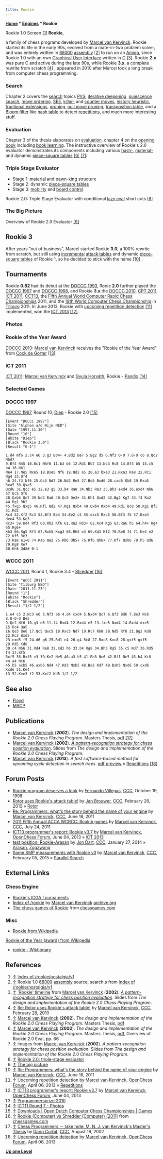 ```yaml
---
title: Rookie
---
```

**[Home](Home "Home") \* [Engines](Engines "Engines") \* Rookie**



 [](http://marcelk.net/rookie/nostalgia/v1/rookie1.png) Rookie 1.0 Screen <a id="cite-note-1" href="#cite-ref-1">[1]</a> 
**Rookie**,  

a family of chess programs developed by [Marcel van Kervinck](Marcel_van_Kervinck "Marcel van Kervinck"). Rookie started its life in the early 90s, evolved from a mate-in-two problem solver, and was entirely written in [68000](68000 "68000") [assembly](Assembly "Assembly") <a id="cite-note-2" href="#cite-ref-2">[2]</a> to run on an [Amiga](Amiga "Amiga"), since Rookie 1.0 with an own [Graphical User Interface](GUI "GUI") written in [C](C "C") <a id="cite-note-3" href="#cite-ref-3">[3]</a>. Rookie **2.x** was pure C and active during the late 90s, while Rookie **3.x**, a complete rewrite from scratch <a id="cite-note-4" href="#cite-ref-4">[4]</a> , appeared in 2010 after Marcel took a long break from computer chess programming. 



### Search


Chapter 2 covers the [search](Search "Search") topics [PVS](Principal_Variation_Search "Principal Variation Search"), [iterative deepening](Iterative_Deepening "Iterative Deepening"), [quiescence search](Quiescence_Search "Quiescence Search"), [move ordering](Move_Ordering "Move Ordering"), [SEE](Static_Exchange_Evaluation "Static Exchange Evaluation"), [killer-](Killer_Heuristic "Killer Heuristic") and [counter moves](Countermove_Heuristic "Countermove Heuristic"), [history heuristic](History_Heuristic "History Heuristic"), [fractional extensions](Extensions#FractionalExtensions "Extensions"), [pruning](Pruning "Pruning"), [null move pruning](Null_Move_Pruning "Null Move Pruning"), [transposition table](Transposition_Table "Transposition Table"), and a [Bloom filter](https://en.wikipedia.org/wiki/Bloom_filter) like [hash table](Hash_Table "Hash Table") to detect [repetitions](Repetitions#RepetitionHashTable "Repetitions"), and much more interesting stuff.




### Evaluation


Chapter 3 of the thesis elaborates on [evaluation](Evaluation "Evaluation"), chapter 4 on the [opening book](Opening_Book "Opening Book") including [book learning](Book_Learning "Book Learning"). The instructive overview of Rookie's 2.0 evaluator demonstrates its components including various [hash-](Hash_Table "Hash Table"), [material-](Material_Tables "Material Tables") and dynamic [piece-square tables](Piece-Square_Tables "Piece-Square Tables") <a id="cite-note-6" href="#cite-ref-6">[6]</a> <a id="cite-note-7" href="#cite-ref-7">[7]</a>:



### Triple Stage Evaluator


* Stage 1: [material](Material "Material") and [pawn](Pawn_Structure "Pawn Structure")-[king](King_Safety#PawnShield "King Safety") structure
* Stage 2: dynamic [piece-square tables](Piece-Square_Tables "Piece-Square Tables")
* Stage 3: [mobility](Mobility "Mobility") and [board control](Square_Control "Square Control")


 [](http://marcelk.net/thesis/talk-eval-rookie/sld013.htm) 
Rookie 2.0: Triple Stage Evaluator with conditional [lazy eval](Lazy_Evaluation "Lazy Evaluation") short cuts <a id="cite-note-8" href="#cite-ref-8">[8]</a>



### The Big Picture


 [](http://marcelk.net/thesis/talk-eval-rookie/sld017.htm) 
Overview of Rookie 2.0 Evaluator <a id="cite-note-9" href="#cite-ref-9">[9]</a>



## Rookie 3


After years "out of business", Marcel started Rookie **3.0**, a 100% rewrite from scratch, but still using [incremental](Incremental_Updates "Incremental Updates") [attack tables](Attack_and_Defend_Maps "Attack and Defend Maps") and dynamic [piece-square tables](Piece-Square_Tables "Piece-Square Tables") of Rookie 1, so he decided to stick with the name <a id="cite-note-10" href="#cite-ref-10">[10]</a> .



## Tournaments


Rookie **0.82** had its debut at the [DOCCC 1993](DOCCC_1993 "DOCCC 1993"), Rooie **2.0** further played the [DOCCC 1997](DOCCC_1997 "DOCCC 1997") and [DOCCC 1998](DOCCC_1998 "DOCCC 1998"), and Rookie **3.x** the [DOCCC 2010](DOCCC_2010 "DOCCC 2010"), [CPT 2011](CPT_2011 "CPT 2011"), [ICT 2011](ICT_2011 "ICT 2011"), [CCT13](CCT13 "CCT13"), the [Fifth Annual World Computer Rapid Chess Championships](WCRCC_2011 "WCRCC 2011") 2011, and the [19th World Computer Chess Championship](WCCC_2011 "WCCC 2011") in [Tilburg](Tilburg_University "Tilburg University") 2011. In June 2013, Rookie with [upcoming repetition detection](Repetitions "Repetitions") <a id="cite-note-11" href="#cite-ref-11">[11]</a> implemented, won the [ICT 2013](ICT_2013 "ICT 2013") <a id="cite-note-12" href="#cite-ref-12">[12]</a>.



### Photos


### Rookie of the Year Award


 [](http://www.csvn.nl/index.php?option=com_content&view=article&id=487%3A30th-odccc-final-results&catid=51%3Atoernooien&Itemid=28&lang=en) 
[DOCCC 2010](DOCCC_2010 "DOCCC 2010"): [Marcel van Kervinck](Marcel_van_Kervinck "Marcel van Kervinck") receives the "Rookie of the Year Award" from [Cock de Gorter](Cock_de_Gorter "Cock de Gorter") <a id="cite-note-13" href="#cite-ref-13">[13]</a>



### ICT 2011


 [](http://www.csvn.nl/index.php?option=com_content&view=article&id=508%3Aict11-round-7&catid=51%3Atoernooien&Itemid=28&lang=en) 
[ICT 2011](ICT_2011 "ICT 2011"): [Marcel van Kervinck](Marcel_van_Kervinck "Marcel van Kervinck") and [Gyula Horváth](Gyula_Horv%C3%A1th "Gyula Horváth"), Rookie - [Pandix](Pandix "Pandix") <a id="cite-note-14" href="#cite-ref-14">[14]</a>



### Selected Games


### DOCCC 1997


[DOCCC 1997](DOCCC_1997 "DOCCC 1997"), Round 10, [Diep](Diep "Diep") - Rookie 2.0 <a id="cite-note-15" href="#cite-ref-15">[15]</a>




```
[Event "DOCCC 1997"]
[Site "Alphen a/d Rijn NED"]
[Date "1997.11.30"]
[Round "10"]
[White "Diep"]
[Black "Rookie 2.0"]
[Result "0-1"]

1.d4 Nf6 2.c4 e6 3.g3 Bb4+ 4.Bd2 Be7 5.Bg2 d5 6.Nf3 O-O 7.O-O c6 8.Qc2 Nbd7 
9.Bf4 Nh5 10.Bc1 Nhf6 11.b3 b6 12.Rd1 Bb7 13.Nc3 Rc8 14.Bf4 b5 15.c5 b4 16.Nb1 
Ne4 17.Ne5 Nxe5 18.Bxe5 Nf6 19.Qd2 a5 20.a3 bxa3 21.Rxa3 Ra8 22.Rc1 Ng4 23.Bf4 
h6 24.f3 Nf6 25.Qc3 Nd7 26.Nd2 Re8 27.Bd6 Bxd6 28.cxd6 Qb8 29.Rxa5 Rxa5 30.Qxa5 
Qxd6 31.Qc3 e5 32.e3 g5 33.b4 Ra8 34.Nb3 Ra3 35.Bh3 exd4 36.exd4 Nb6 37.Qc5 Qf6 
38.Qxb6 Qe7 39.Nd2 Ra6 40.Qc5 Qe3+ 41.Kh1 Qxd2 42.Bg2 Kg7 43.f4 Ra2 44.Rg1 Rb2 
45.fxg5 Qxg5 46.Rf1 Qd2 47.Rg1 Qxb4 48.Qxb4 Rxb4 49.Rd1 Bc8 50.Kg1 Bf5 51.Rd2 
Rc4 52.Kf2 Rc3 53.Bf3 Be4 54.Be2 c5 55.dxc5 Rxc5 56.Bf3 f5 57.Bxe4 dxe4 58.Ke3 
Rc3+ 59.Kd4 Rf3 60.Rb2 Kf6 61.Ra2 Rd3+ 62.Kc4 Kg5 63.Ra6 h5 64.h4+ Kg4 65.Rg6+ 
Kh3 66.Rg5 Rf3 67.Rxh5 Kxg3 68.Rh8 e3 69.Kd3 Kf2 70.Re8 f4 71.Ke4 e2 72.Kf5 Re3 
73.Ra8 e1=Q 74.Ra6 Qe2 75.Rb6 Qh5+ 76.Kf6 Qh6+ 77.Kf7 Qxb6 78.h5 Qd6 79.Kg8 Re7 
80.Kh8 Qd8# 0-1

```

### WCCC 2011


[WCCC 2011](WCCC_2011 "WCCC 2011"), Round 1, Rookie 3.4 - [Shredder](Shredder "Shredder") <a id="cite-note-16" href="#cite-ref-16">[16]</a>




```
[Event "WCCC 2011"]
[Site "Tilburg NED"]
[Date "2011.11.23"]
[Round "1"]
[White "Rookie"]
[Black "Shredder"]
[Result "1/2-1/2"]

1.e4 c5 2.Nc3 e6 3.Nf3 a6 4.d4 cxd4 5.Nxd4 Qc7 6.Qf3 Bd6 7.Be3 Nc6 8.O-O-O Be5 
9.Qe2 Nf6 10.g3 d6 11.f4 Bxd4 12.Bxd4 e5 13.fxe5 Nxd4 14.Rxd4 dxe5 15.Rc4 Qa5 
16.Qe3 Be6 17.Qc5 Qxc5 18.Rxc5 Nd7 19.Rc7 Rb8 20.Nd5 Rf8 21.Bg2 Kd8 22.Rc3 Bxd5 
23.exd5 f5 24.d6 g6 25.Rd1 e4 26.g4 Rc8 27.Rxc8 Kxc8 28.gxf5 gxf5 29.Rd5 Kd8 
30.c4 Nb6 31.Rd4 Re8 32.Kd2 h6 33.b4 Rg8 34.Bh3 Rg5 35.c5 Nd7 36.Rd5 f4 37.Rf5 
Rxf5 38.Bxf5 e3 39.Ke2 Ne5 40.a3 h5 41.Bh3 Nc6 42.Bf1 Ne5 43.h4 Kc8 44.a4 Nc6 
45.b5 axb5 46.axb5 Nd4 47.Kd3 Nxb5 48.Be2 Kd7 49.Bxh5 Nxd6 50.cxd6 Kxd6 51.Ke4
f3 52.Kxe3 f2 53.Kxf2 Kd5 1/2-1/2

```

## See also


* [Floyd](Floyd "Floyd")
* [MSCP](MSCP "MSCP")


## Publications


* [Marcel van Kervinck](Marcel_van_Kervinck "Marcel van Kervinck") (**2002**). *The design and implementation of the Rookie 2.0 Chess Playing Program*. Masters Thesis, [pdf](http://alexandria.tue.nl/extra2/afstversl/wsk-i/kervinck2002.pdf) <a id="cite-note-17" href="#cite-ref-17">[17]</a>
* [Marcel van Kervinck](Marcel_van_Kervinck "Marcel van Kervinck") (**2002**). *[A pattern-recognition strategy for chess position evaluation](http://marcelk.net/thesis/talk-eval-rookie/sld001.htm)*. Slides from *The design and implementation of the Rookie 2.0 Chess Playing Program*.
* [Marcel van Kervinck](Marcel_van_Kervinck "Marcel van Kervinck") (**2013**). *A fast software-based method for upcoming cycle detection in search trees*. [pdf preview](http://marcelk.net/2013-04-06/paper/upcoming-rep-v2.pdf) » [Repetitions](Repetitions "Repetitions") <a id="cite-note-18" href="#cite-ref-18">[18]</a>


## Forum Posts


* [Rookie program deserves a look](https://www.stmintz.com/ccc/index.php?id=29929) by [Fernando Villegas](Fernando_Villegas "Fernando Villegas"), [CCC](CCC "CCC"), October 19, 1998
* [Rotor uses Rookie's attack table!](http://www.talkchess.com/forum/viewtopic.php?t=32925) by [Jan Brouwer](Jan_Brouwer "Jan Brouwer"), [CCC](CCC "CCC"), February 26, 2010 » [Rotor](Rotor "Rotor")
* [Re: Programmers: what's the story behind the name of your engine](http://www.talkchess.com/forum/viewtopic.php?topic_view=threads&p=410664&t=39407) by [Marcel van Kervinck](Marcel_van_Kervinck "Marcel van Kervinck"), [CCC](CCC "CCC"), June 18, 2011
* [2011 Fifth Annual ACCA WCRCC: Rookie games](http://www.talkchess.com/forum/viewtopic.php?t=39845) by [Marcel van Kervinck](Marcel_van_Kervinck "Marcel van Kervinck"), [CCC](CCC "CCC"), July 24, 2011
* [ICT13 programmer's report: Rookie v3.7](http://www.open-chess.org/viewtopic.php?f=3&t=2336) by [Marcel van Kervinck](Marcel_van_Kervinck "Marcel van Kervinck"), [OpenChess Forum](Computer_Chess_Forums "Computer Chess Forums"), June 04, 2013 » [ICT 2013](ICT_2013 "ICT 2013")
* [test position: Rookie-Arasan](http://www.talkchess.com/forum/viewtopic.php?t=51071) by [Jon Dart](Jon_Dart "Jon Dart"), [CCC](CCC "CCC"), January 27, 2014 » [Arasan](Arasan "Arasan"), [Zugzwang](Zugzwang "Zugzwang")
* [Some SMP measurements with Rookie v3](http://www.talkchess.com/forum/viewtopic.php?t=55224) by [Marcel van Kervinck](Marcel_van_Kervinck "Marcel van Kervinck"), [CCC](CCC "CCC"), February 05, 2015 » [Parallel Search](Parallel_Search "Parallel Search")


## External Links


### Chess Engine


* [Rookie's ICGA Tournaments](https://www.game-ai-forum.org/icga-tournaments/program.php?id=716)
* [Index of /rookie](http://marcelk.net/rookie/) by [Marcel van Kervinck](Marcel_van_Kervinck "Marcel van Kervinck") [archive.org](https://web.archive.org/web/20201106235548/http://marcelk.net/rookie/)
* [The chess games of Rookie](http://www.chessgames.com/perl/chessplayer?pid=134353) from [chessgames.com](http://www.chessgames.com/index.html)


### Misc


* [Rookie from Wikipedia](https://en.wikipedia.org/wiki/Rookie)


 [Rookie of the Year (award) from Wikipedia](https://en.wikipedia.org/wiki/Rookie_of_the_Year_%28award%29)
* [rookie - Wiktionary](http://en.wiktionary.org/wiki/rookie)


## References


1. <a id="cite-ref-1" href="#cite-note-1">↑</a> [Index of /rookie/nostalgia/v1](http://marcelk.net/rookie/nostalgia/v1/)
2. <a id="cite-ref-2" href="#cite-note-2">↑</a> Rookie 1.0 [68000](68000 "68000") [assembly](Assembly "Assembly") source, search.s from [Index of /rookie/nostalgia/v1](http://marcelk.net/rookie/nostalgia/v1/)
3. <a id="cite-ref-3" href="#cite-note-3">↑</a> ['Rookie' timeline](http://marcelk.net/thesis/talk-eval-rookie/sld004.htm) from [Marcel van Kervinck](Marcel_van_Kervinck "Marcel van Kervinck") (**2002**). *[A pattern-recognition strategy for chess position evaluation](http://marcelk.net/thesis/talk-eval-rookie/sld001.htm)*. Slides from *The design and implementation of the Rookie 2.0 Chess Playing Program*.
4. <a id="cite-ref-4" href="#cite-note-4">↑</a> [Re: Rotor uses Rookie's attack table!](http://www.talkchess.com/forum/viewtopic.php?topic_view=threads&p=334259&t=32925) by [Marcel van Kervinck](Marcel_van_Kervinck "Marcel van Kervinck"), [CCC](CCC "CCC"), February 28, 2010
5. <a id="cite-ref-5" href="#cite-note-5">↑</a> [Marcel van Kervinck](Marcel_van_Kervinck "Marcel van Kervinck") (**2002**). *The design and implementation of the Rookie 2.0 Chess Playing Program*. Masters Thesis, [pdf](http://alexandria.tue.nl/extra2/afstversl/wsk-i/kervinck2002.pdf)
6. <a id="cite-ref-6" href="#cite-note-6">↑</a> [Marcel van Kervinck](Marcel_van_Kervinck "Marcel van Kervinck") (**2002**). *The design and implementation of the Rookie 2.0 Chess Playing Program*. Masters Thesis, [pdf](http://alexandria.tue.nl/extra2/afstversl/wsk-i/kervinck2002.pdf), Overview of Rookie 2.0 Eval, pp. 66
7. <a id="cite-ref-7" href="#cite-note-7">↑</a> Images from [Marcel van Kervinck](Marcel_van_Kervinck "Marcel van Kervinck") (**2002**). *A pattern-recognition strategy for chess position evaluation*. Slides from *The design and implementation of the Rookie 2.0 Chess Playing Program*.
8. <a id="cite-ref-8" href="#cite-note-8">↑</a> [Rookie 2.0: triple-stage evaluator](http://marcelk.net/thesis/talk-eval-rookie/sld013.htm)
9. <a id="cite-ref-9" href="#cite-note-9">↑</a> [The big picture](http://marcelk.net/thesis/talk-eval-rookie/sld017.htm)
10. <a id="cite-ref-10" href="#cite-note-10">↑</a> [Re: Programmers: what's the story behind the name of your engine](http://www.talkchess.com/forum/viewtopic.php?topic_view=threads&p=410664&t=39407) by [Marcel van Kervinck](Marcel_van_Kervinck "Marcel van Kervinck"), [CCC](CCC "CCC"), June 18, 2011
11. <a id="cite-ref-11" href="#cite-note-11">↑</a> [Upcoming repetition detection](http://www.open-chess.org/viewtopic.php?f=5&t=2300) by [Marcel van Kervinck](Marcel_van_Kervinck "Marcel van Kervinck"), [OpenChess Forum](Computer_Chess_Forums "Computer Chess Forums"), April 06, 2013 » [Repetitions](Repetitions "Repetitions")
12. <a id="cite-ref-12" href="#cite-note-12">↑</a> [ICT13 programmer's report: Rookie v3.7](http://www.open-chess.org/viewtopic.php?f=3&t=2336) by [Marcel van Kervinck](Marcel_van_Kervinck "Marcel van Kervinck"), [OpenChess Forum](Computer_Chess_Forums "Computer Chess Forums"), June 04, 2013
13. <a id="cite-ref-13" href="#cite-note-13">↑</a> [Programmersprize 2010](http://www.csvn.nl/index.php?option=com_content&view=article&id=468%3Arules-programmersprize&catid=51%3Atoernooien&Itemid=28&lang=en)
14. <a id="cite-ref-14" href="#cite-note-14">↑</a> [ICT11 Round 7 - Photos](http://www.csvn.nl/index.php?option=com_content&view=article&id=508%3Aict11-round-7&catid=51%3Atoernooien&Itemid=28&lang=en)
15. <a id="cite-ref-15" href="#cite-note-15">↑</a> [Downloads | Open Dutch Computer Chess Championships | Games](http://www.csvn.nl/index.php?option=com_docman&task=cat_view&gid=37&Itemid=26&lang=en&limitstart=15)
16. <a id="cite-ref-16" href="#cite-note-16">↑</a> [Rookie (Computer) vs Shredder (Computer) (2011)](http://www.chessgames.com/perl/chessgame?gid=1649053) from [chessgames.com](http://www.chessgames.com/index.html)
17. <a id="cite-ref-17" href="#cite-note-17">↑</a> [Chess Programmers -- take note: M. N. J. van Kervinck's Master's Thesis](https://www.stmintz.com/ccc/index.php?id=246260) by [Dann Corbit](Dann_Corbit "Dann Corbit"), [CCC](CCC "CCC"), August 19, 2002
18. <a id="cite-ref-18" href="#cite-note-18">↑</a> [Upcoming repetition detection](http://www.open-chess.org/viewtopic.php?f=5&t=2300) by [Marcel van Kervinck](Marcel_van_Kervinck "Marcel van Kervinck"), [OpenChess Forum](Computer_Chess_Forums "Computer Chess Forums"), April 06, 2013

**[Up one Level](Engines "Engines")**







 
